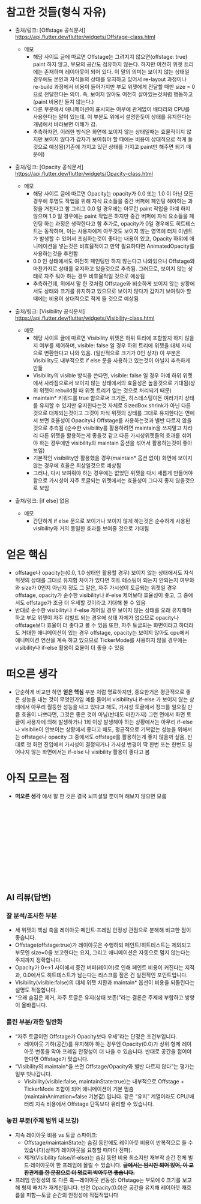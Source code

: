 # 참고한 것들(형식 자유)
- 출처/링크: [Offstage 공식문서] https://api.flutter.dev/flutter/widgets/Offstage-class.html 
  - 메모
     - 해당 사이트 글에 따르면 Offstage는 그려지지 않으면(offstage: true)  paint 하지 않고, 부모의 공간도 점유하지 않는다. 하지만 여전히 위젯 트리에는 존재하며 레이아웃이 되어 있다.
이 말의 의미는 보이지 않는 상태일 경우에도 본인과 자식들의 상태를 유지하고 있어서 re-layout 과정이나 re-build 과정에서 비용이 들어가지만 부모 위젯에게 전달할 때만 size = 0 으로 전달한다는 의미.
즉, 보이지 않아도 여전히 살아있는것처럼 행동하고 (paint 비용만 들지 않는다.)
     - 다른 부분에서 애니메이션이 표시되는 여부에 관계없이 배터리와 CPU를 사용한다는 말이 있는데, 이 부분도 위에서 설명한듯이 상태를 유지한다는 개념에서 바라보면 이해가 감.
     - 추측하자면, 이러한 방식은 화면에 보이지 않는 상태일때는 효율적이지 않지만 보이지 않다가 갑자기 보여줘야 할 때에는 비용이 상대적으로 적게 들 것으로 예상됨(기존에 가지고 있던 상태를 가지고 paint만 해주면 되기 때문에)

- 출처/링크: [Opacity 공식문서] https://api.flutter.dev/flutter/widgets/Opacity-class.html
  - 메모
     - 해당 사이트 글에 따르면 Opacity는 opacity가 0.0 또는 1.0 이 아닌 모든 경우에 투명도 작업을 위해 자식 요소들을 중간 버퍼에 페인팅 해야하는 과정을 거친다고 함
그리고 0.0 일 경우에는 아무런 paint 작업을 아예 하지 않으며 1.0 일 경우에는 paint 작업은 하지만 중간 버퍼에 자식 요소들을 페인팅 하는 과정은 생략한다고 함
추가로, opacity가 0일 경우에도 히트테스트는 동작하며, 이는 사용자에게 아무것도 보이지 않는 영역에 터치 이벤트가 발생할 수 있어서 조심하는것이 좋다는 내용이 있고, Opacity 하위에 애니메이션을 넣는것은 비효율적이고 만약 필요하다면 AnimatedOpacity를 사용하는것을 추천함
     - 0.0 인 상태에서도 여전히 페인팅만 하지 않는다고 나와있으니 Offstage와 마찬가지로 상태를 유지하고 있을것으로 추측됨. 그러므로, 보이지 않는 상태로 자주 둬야 하는 경우 비효율적일 것으로 예상됨
     - 추측하건데, 위에서 말 한 것처럼 Offstage와 비슷하게 보이지 않는 상황에서도 상태와 크기를 유지하고 있으므로 보이지 않다가 갑자기 보여줘야 할 때에는 비용이 상대적으로 적게 들 것으로 예상됨

- 출처/링크: [Visibility 공식문서] https://api.flutter.dev/flutter/widgets/Visibility-class.html
  - 메모
     - 해당 사이트 글에 따르면 Visibility 위젯은 하위 트리에 포함할지 하지 않을지 여부를 제어하며, visible: false 일 경우 하위 트리에 위젯을 대체 자식으로 변환한다고 나와 있음. (일반적으로 크기가 0인 상자)
이 부분은 Visibility도 내부적으로 if else 문을 사용하고 있는것이 아닐지 추측하게 만듦
     - Visibility의 visible 방식을 쓴다면, visible: false 일 경우 아예 하위 위젯에서 사라짐으로서 보이지 않는 상태에서의 효율성은 높을것으로 기대됨(상위 위젯이 rebuild될 때 위젯 트리가 없는 것으로 처리되기 때문)
     - maintain* 키워드를 true 함으로써 크기든, 히스테스팅이든 여러가지 상태를 유지할 수 있지만 유지한다는것 자체로 SizedBox.shrink가 아닌 다른것으로 대체되는것이고 그것이 자식 위젯의 상태를 그대로 유지한다는 면에서 보면 효율성이 Opacity나 Offstage를 사용하는것과 별반 다르지 않을것으로 추측됨 (순수한 visibility를 활용하려면 maintain을 쓰지말고 차라리 다른 위젯을 활용하는게 좋을것 같고 다른 가시성위젯들의 효과를 섞어야 하는 경우에만 visibility와 maintain 옵션을 섞어서 활용하는것이 좋아보임)
     - 기본적인 visibility만 활용했을 경우(maintain* 옵션 없이) 화면에 보이지 않는 경우에 효율은 최상일것으로 예상됨
     - 그러나, 다시 보여줘야 하는 경우에는 없었던 위젯을 다시 새롭게 만들어야 함으로 가시성이 자주 토글되는 위젯에서는 효율성이 그다지 좋지 않을것으로 보임

- 출처/링크: [if else] 없음
  - 메모
     - 간단하게 if else 문으로 보이거나 보이지 않게 하는것은 순수하게 사용된 visibility와 거의 동일한 효과를 보여줄 것으로 기대됨
  

# 얻은 핵심
- offstage나 opacity는(0.0, 1.0 상태만 활용할 경우) 보이지 않는 상태에서도 자식 위젯의 상태를 그대로 유지함 차이가 있다면 히트 테스팅이 되는지 안되는지 여부와와 size가 0인지 아닌지 정도
그 말은, 자주 가시성이 토글되는 위젯일 경우 offstage, opacity가 순수한 visibility나 if-else 제어보다 효율성이 좋고, 그 중에서도 offstage가 조금 더 우세할 것이라고 기대해 볼 수 있음
- 반대로 순수한 visibility나 if-else 제어일 경우 보이지 않는 상태를 오래 유지해야 하고 부모 위젯이 자주 리빌드 되는 경우에 상태 자체가 없으므로 opacity나 offstage보다 효율이 더 좋다고 볼 수 있음
또한, 자주 토글되는 화면이라고 하더라도 거대한 애니메이션이 있는 경우 offstage, opacity는 보이지 않아도 cpu에서 애니메이션 연산을 계속 하고 있으므로 TickerMode를 사용하지 않을 경우에는 visibility나 if-else 활용이 효율이 더 좋을 수 있음

# 떠오른 생각
- 단순하게 비교만 하면 **얻은 핵심** 부분 처럼 명료하지만, 중요한거은 평균적으로 좋은 성능을 내는 것이 무엇인가임 예를 들어서 visibility나 if-else 가 보이지 않는 상태에서 아무리 월등한 성능을 내고 있다고 해도, 가시성 토글에서 정크를 일으킬 만큼 효율이 나쁘다면, 그것은 좋은 것이 아님(반대도 마찬가지) 
그런 면에서 화면 토글이 사용자에 의해 발생하거나 1회 이상 발생해야 하는 상황에서는 아무리 if-else나 visibile이 안보이는 상황에서 좋다고 해도, 평균적으로 기복없는 성능을 위해서는 offstage나 opacity 그 중에서도 offstage를 활용하는게 좋지 않을까 싶음, 반대로 첫 화면 진입에서 가시성이 결정되거나 가시성 변경이 딱 한번 또는 한번도 일어나지 않는 화면에서는 if-else 나 visibility 활용이 좋다고 봄

# 아직 모르는 점
- **떠오른 생각** 에서 말 한 것은 결국 뇌피셜일 뿐이며 해보지 않으면 모름

<br /><br /><br /><br />
---
<br /><br /><br /><br />

## AI 리뷰(답변)

### 잘 분석/조사한 부분
- 세 위젯의 핵심 축을 레이아웃·페인트·프레임 안정성 관점으로 분해해 비교한 점이 좋습니다.
- Offstage(offstage:true)가 레이아웃은 수행하되 페인트/히트테스트는 제외되고 부모엔 size=0을 보고한다는 요지, 그리고 애니메이션은 자동으로 멈지 않는다는 주지까지 정확합니다.
- Opacity가 0↔1 사이에서 중간 버퍼(레이어)로 인해 페인트 비용이 커진다는 지적과, 0.0에서도 히트테스트가 남는다는 리스크를 짚은 건 실전적인 포인트입니다.
- Visibility(visible:false)의 대체 위젯 치환과 maintain* 옵션이 비용을 되돌린다는 설명도 적절합니다.
- “오래 숨김은 제거, 자주 토글은 유지(상태 보존)”라는 결론은 주제에 부합하고 방향이 올바릅니다.

### 틀린 부분/과한 일반화
- “자주 토글이면 Offstage가 Opacity보다 우세”라는 단정은 조건부입니다.
  - 레이아웃 기하(공간)를 유지해야 하는 경우엔 Opacity(0.0)가 상위·형제 레이아웃 변동을 막아 프레임 안정성이 더 나을 수 있습니다. 반대로 공간을 접어야 한다면 Offstage가 맞습니다.
- “Visibility의 maintain*을 쓰면 Offstage/Opacity와 별반 다르지 않다”는 평가는 일부 빗나갑니다.
  - Visibility(visible:false, maintainState:true)는 내부적으로 Offstage + TickerMode 조합이 되어 애니메이션이 기본 멈춤(maintainAnimation=false 기본값) 입니다. 같은 “유지” 계열이라도 CPU/배터리 지속 비용에서 Offstage 단독보다 유리할 수 있습니다.

### 놓친 부분(주제 범위 내 보강)
- 지속 레이아웃 비용 vs 토글 스파이크:
  - Offstage/maintainState는 숨김 동안에도 레이아웃 비용이 반복적으로 들 수 있습니다(상위가 레이아웃을 요청할 때마다 전파).
  - 제거(Visibility false/if-else)는 숨김 동안 비용 최소지만 재부착 순간 전체 빌드·레이아웃이 한 프레임에 몰릴 수 있습니다. ~~**글에서는 암시만 되어 있어, 이 교환관계를 한 문장으로 더 명료히 박아두면 좋습니다.**~~
- 프레임 안정성의 또 다른 축—레이아웃 변동성: Offstage는 부모에 0 크기를 보고해 형제 배치가 재계산됩니다. 반면 Opacity(0.0)은 공간을 유지해 레이아웃 재흐름을 피함—토글 순간의 안정성에 직접적입니다

